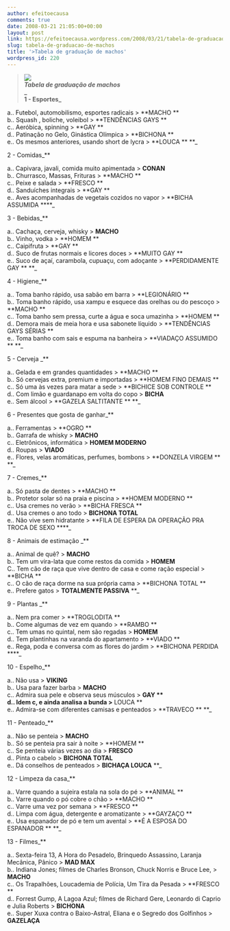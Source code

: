 ```yaml
---
author: efeitoecausa
comments: true
date: 2008-03-21 21:05:00+00:00
layout: post
link: https://efeitoecausa.wordpress.com/2008/03/21/tabela-de-graduacao-de-machos/
slug: tabela-de-graduacao-de-machos
title: '>Tabela de graduação de machos'
wordpress_id: 220
---
```


>[![](http://efeitoecausa.files.wordpress.com/2008/03/evolucao.jpg?w=300)](http://efeitoecausa.files.wordpress.com/2008/03/evolucao.jpg)  
**_Tabela de graduação de machos_**  
 **_  
1 - Esportes_**  
  
a.. Futebol, automobilismo,  esportes radicais > **MACHO **  
b..  Squash , boliche, voleibol > **TENDÊNCIAS GAYS **  
c.. Aeróbica, spinning > **GAY **  
d.. Patinação no Gelo, Ginástica Olímpica > **BICHONA **  
e.. Os mesmos anteriores, usando short de lycra > **LOUCA ** **_  
  
2 - Comidas_**  
  
a.. Capivara, javali, comida muito apimentada > **CONAN**  
b.. Churrasco, Massas, Frituras > **MACHO **  
c.. Peixe e salada > **FRESCO **  
d.. Sanduíches integrais > **GAY **  
e.. Aves acompanhadas de vegetais cozidos no vapor > **BICHA ASSUMIDA ****_  
  
3 - Bebidas_**  
  
a.. Cachaça, cerveja, whisky > **MACHO**  
b.. Vinho, vodka > **HOMEM **  
c.. Caipifruta > **GAY **  
d.. Suco de frutas normais e licores doces > **MUITO GAY **  
e.. Suco de açaí, carambola, cupuaçu, com adoçante > **PERDIDAMENTE GAY ** **_  
  
4 - Higiene_**  
  
a.. Toma banho rápido, usa sabão em barra > **LEGIONÁRIO **  
b.. Toma banho rápido, usa xampu e esquece das orelhas ou do pescoço > **MACHO **  
c.. Toma banho sem pressa, curte a água e soca umazinha > **HOMEM **  
d.. Demora mais de meia hora e usa sabonete líquido > **TENDÊNCIAS GAYS SÉRIAS **  
e.. Toma banho com sais e espuma na banheira > **VIADAÇO ASSUMIDO ** **_  
  
5 - Cerveja _**  
  
a.. Gelada e em grandes quantidades > **MACHO **  
b.. Só cervejas extra, premium e importadas > **HOMEM FINO DEMAIS **  
c.. Só uma às vezes para matar a sede > **BICHICE SOB CONTROLE **  
d.. Com limão e guardanapo em volta do copo > **BICHA**  
e.. Sem álcool > **GAZELA SALTITANTE ** **_  
  
6 - Presentes que gosta de ganhar_**  
  
a.. Ferramentas > **OGRO **  
b.. Garrafa de whisky > **MACHO**  
c.. Eletrônicos, informática > **HOMEM MODERNO**  
d.. Roupas > **VIADO**  
e.. Flores, velas aromáticas, perfumes, bombons > **DONZELA VIRGEM ** **_  
  
7 - Cremes_**  
  
a.. Só pasta de dentes > **MACHO **  
b.. Protetor solar só na praia e piscina > **HOMEM MODERNO **  
c.. Usa cremes no verão > **BICHA FRESCA **  
d.. Usa cremes o ano todo > **BICHONA TOTAL**  
e.. Não vive sem hidratante > **FILA DE ESPERA DA OPERAÇÃO PRA TROCA DE SEXO ****_  
  
8 - Animais de estimação _**  
  
a.. Animal de quê? > **MACHO**  
b.. Tem um vira-lata que come restos da comida > **HOMEM**  
C.. Tem cão de raça que vive dentro de casa e come ração especial > **BICHA **  
c.. O cão de raça dorme na sua própria cama > **BICHONA TOTAL **  
e.. Prefere gatos > **TOTALMENTE PASSIVA**  **_  
  
9 - Plantas _**  
  
a.. Nem pra comer > **TROGLODITA **  
b.. Come algumas de vez em quando > **RAMBO **  
c.. Tem umas no quintal, nem são regadas > **HOMEM**  
d.. Tem plantinhas na varanda do apartamento > **VIADO **  
e.. Rega, poda e conversa com as flores do jardim > **BICHONA PERDIDA ****_  
  
10 - Espelho_**  
  
a.. Não usa > **VIKING**  
b.. Usa para fazer barba > **MACHO**  
c.. Admira sua pele e observa seus músculos > **GAY **  
d.. Idem c, e ainda analisa a bunda >** LOUCA **  
e.. Admira-se com diferentes camisas e penteados > **TRAVECO ** **_  
  
11 - Penteado_**  
  
a.. Não se penteia > **MACHO**  
b.. Só se penteia pra sair à noite > **HOMEM **  
c.. Se penteia várias vezes ao dia > **FRESCO**  
d.. Pinta o cabelo > **BICHONA TOTAL**  
e.. Dá conselhos de penteados > **BICHAÇA LOUCA** **_  
  
12 - Limpeza da casa_**  
  
a.. Varre quando a sujeira estala na sola do pé > **ANIMAL **  
b.. Varre quando o pó cobre o chão > **MACHO **  
c.. Varre uma vez por semana > **FRESCO **  
d.. Limpa com água, detergente e aromatizante > **GAYZAÇO **  
e.. Usa espanador de pó e tem um avental > **É A ESPOSA DO ESPANADOR ** **_  
  
13 - Filmes_**  
  
a.. Sexta-feira 13, A Hora do Pesadelo, Brinquedo Assassino, Laranja Mecânica, Pânico > **MAD MAX**  
b.. Indiana Jones; filmes de Charles Bronson, Chuck Norris e Bruce Lee,  > **MACHO**  
c.. Os Trapalhões, Loucademia de Polícia, Um Tira da Pesada > **FRESCO **  
d.. Forrest Gump, A Lagoa Azul; filmes de Richard Gere, Leonardo di Caprio e Julia Roberts > **BICHONA**  
e.. Super Xuxa contra o Baixo-Astral, Eliana e o Segredo dos Golfinhos > **GAZELAÇA**
